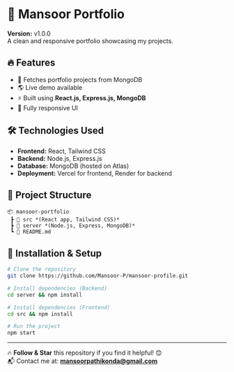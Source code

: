 
# 🚀 Mansoor Portfolio

**Version:** v1.0.0  
A clean and responsive portfolio showcasing my projects.  

## 🔥 Features
- 📌 Fetches portfolio projects from MongoDB
- 🌎 Live demo available 
- ⚡ Built using **React.js, Express.js, MongoDB**
- 🎨 Fully responsive UI  

## 🛠️ Technologies Used
- **Frontend:** React, Tailwind CSS  
- **Backend:** Node.js, Express.js  
- **Database:** MongoDB (hosted on Atlas)  
- **Deployment:** Vercel for frontend, Render for backend  

## 📂 Project Structure
```
📦 mansoor-portfolio  
 ┣ 📂 src *(React app, Tailwind CSS)*  
 ┣ 📂 server *(Node.js, Express, MongoDB)*  
 ┗ 📄 README.md
```

## 🚀 Installation & Setup
```sh
# Clone the repository
git clone https://github.com/Mansoor-P/mansoor-profile.git

# Install dependencies (Backend)
cd server && npm install

# Install dependencies (Frontend)
cd src && npm install

# Run the project
npm start
```

---
🔥 **Follow & Star** this repository if you find it helpful! 😊  
📬 Contact me at: **mansoorpathikonda@gmail.com**
```
